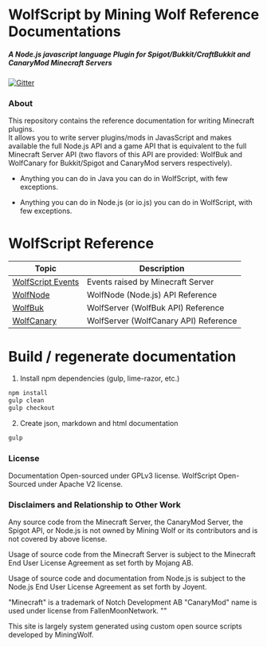 # WolfScript by Mining Wolf Reference Documentations

##### A Node.js javascript language Plugin for Spigot/Bukkit/CraftBukkit and CanaryMod Minecraft Servers

[![Gitter](https://badges.gitter.im/Join%20Chat.svg)](https://gitter.im/miningwolf/wolfscript?utm_source=badge&utm_medium=badge&utm_campaign=pr-badge)

### About

This repository contains the reference documentation for writing Minecraft plugins.  
It allows you to write server plugins/mods in JavasScript and makes available the full Node.js API 
and a game API that is equivalent to the full Minecraft Server API (two flavors of this API are provided:
WolfBuk and WolfCanary for Bukkit/Spigot and CanaryMod servers respectively).

* Anything you can do in Java you can do in WolfScript, with few exceptions.

* Anything you can do in Node.js (or io.js) you can do in WolfScript, with few exceptions.

# WolfScript Reference

Topic | Description
--- | ---
[WolfScript Events](./docs/wolfbuk/Events.md) | Events raised by Minecraft Server
[WolfNode](./docs/wolfnode/documentation.md) | WolfNode (Node.js) API Reference
[WolfBuk](./docs/wolfbuk/io/wolfscript/0.md) | WolfServer (WolfBuk API) Reference
[WolfCanary](./docs/wolfbuk/io/wolfscript/0.md) | WolfServer (WolfCanary API) Reference

# Build / regenerate documentation

1. Install npm dependencies (gulp, lime-razor, etc.)

``` bash
npm install
gulp clean
gulp checkout
```

2. Create json, markdown and html documentation

``` bash
gulp 
```


### License

Documentation Open-sourced under GPLv3 license.
WolfScript Open-Sourced under Apache V2 license.

### Disclaimers and Relationship to Other Work

Any source code from the Minecraft Server, the CanaryMod Server, the Spigot API, or Node.js is not owned by Mining Wolf or its contributors and is not covered by above license.

Usage of source code from the Minecraft Server is subject to the Minecraft End User License Agreement as set forth by Mojang AB.

Usage of source code and documentation from Node.js is subject to the Node.js End User License Agreement as set forth by Joyent.

"Minecraft" is a trademark of Notch Development AB
"CanaryMod" name is used under license from FallenMoonNetwork.
""

This site is largely system generated using custom open source scripts developed by MiningWolf. 

